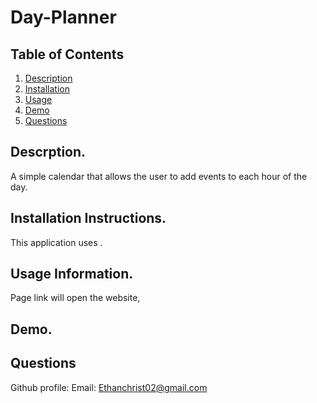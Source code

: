 # Day-Planner
## Table of Contents

1. [Description](https://github.com/EChrist01/Day-Planner/blob/main/README.md#descrption)
2. [Installation](https://github.com/EChrist01/Day-Planner/blob/main/README.md#installation-instructions)
3. [Usage](https://github.com/EChrist01/Day-Planner/blob/main/README.md#usage-information)
4. [Demo](https://github.com/EChrist01/Day-Planner/blob/main/README.md#demo)
5. [Questions]()

## Descrption.
A simple calendar that allows the user to add events to each hour of the day.

## Installation Instructions.
This application uses .

## Usage Information.
Page link will open the website, 

## Demo.

## Questions
Github profile: 
Email: Ethanchrist02@gmail.com

